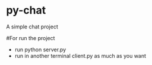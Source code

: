 # py-chat
A simple chat project

#For run the project
- run python server.py
- run in another terminal client.py as much as you want
